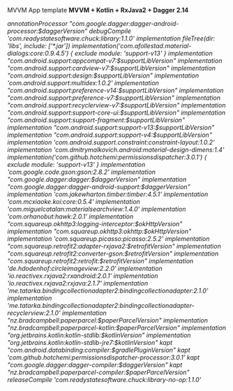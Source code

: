 MVVM App template
**MVVM + Kotlin + RxJava2 + Dagger 2.14**

_annotationProcessor "com.google.dagger:dagger-android-processor:$daggerVersion"
debugCompile 'com.readystatesoftware.chuck:library:1.1.0'
implementation fileTree(dir: 'libs', include: ['*.jar'])
implementation('com.afollestad.material-dialogs:core:0.9.4.5') { exclude module: 'support-v13' }
implementation "com.android.support:appcompat-v7:$supportLibVersion"
implementation "com.android.support:cardview-v7:$supportLibVersion"
implementation "com.android.support:design:$supportLibVersion"
implementation 'com.android.support:multidex:1.0.2'
implementation "com.android.support:preference-v14:$supportLibVersion"
implementation "com.android.support:preference-v7:$supportLibVersion"
implementation "com.android.support:recyclerview-v7:$supportLibVersion"
implementation "com.android.support:support-core-ui:$supportLibVersion"
implementation "com.android.support:support-fragment:$supportLibVersion"
implementation "com.android.support:support-v13:$supportLibVersion"
implementation "com.android.support:support-v4:$supportLibVersion"
implementation 'com.android.support.constraint:constraint-layout:1.0.2'
implementation 'com.dmitrymalkovich.android:material-design-dimens:1.4'
implementation('com.github.hotchemi:permissionsdispatcher:3.0.1') { exclude module: 'support-v13' }
implementation 'com.google.code.gson:gson:2.8.2'
implementation "com.google.dagger:dagger:$daggerVersion"
implementation "com.google.dagger:dagger-android-support:$daggerVersion"
implementation 'com.jakewharton.timber:timber:4.5.1'
implementation 'com.mcxiaoke.koi:core:0.5.4'
implementation 'com.miguelcatalan:materialsearchview:1.4.0'
implementation 'com.orhanobut:hawk:2.0.1'
implementation "com.squareup.okhttp3:logging-interceptor:$okHttpVersion"
implementation "com.squareup.okhttp3:okhttp:$okHttpVersion"
implementation 'com.squareup.picasso:picasso:2.5.2'
implementation "com.squareup.retrofit2:adapter-rxjava2:$retrofitVersion"
implementation "com.squareup.retrofit2:converter-gson:$retrofitVersion"
implementation "com.squareup.retrofit2:retrofit:$retrofitVersion"
implementation 'de.hdodenhof:circleimageview:2.2.0'
implementation 'io.reactivex.rxjava2:rxandroid:2.0.1'
implementation 'io.reactivex.rxjava2:rxjava:2.1.7'
implementation 'me.tatarka.bindingcollectionadapter2:bindingcollectionadapter:2.1.0'
implementation 'me.tatarka.bindingcollectionadapter2:bindingcollectionadapter-recyclerview:2.1.0'
implementation "nz.bradcampbell:paperparcel:$paperParcelVersion"
implementation "nz.bradcampbell:paperparcel-kotlin:$paperParcelVersion"
implementation "org.jetbrains.kotlin:kotlin-stdlib:$kotlinVersion"
implementation "org.jetbrains.kotlin:kotlin-stdlib-jre7:$kotlinVersion"
kapt "com.android.databinding:compiler:$gradlePluginVersion"
kapt 'com.github.hotchemi:permissionsdispatcher-processor:3.0.1'
kapt "com.google.dagger:dagger-compiler:$daggerVersion"
kapt "nz.bradcampbell:paperparcel-compiler:$paperParcelVersion"
releaseCompile 'com.readystatesoftware.chuck:library-no-op:1.1.0'_
